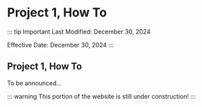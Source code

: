 # Project 1, How To

::: tip Important
Last Modified: December 30, 2024

Effective Date: December 30, 2024
:::

## Project 1, How To
To be announced...

::: warning
This portion of the website is still under construction!
:::